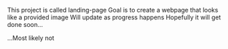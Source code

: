 This project is called landing-page
Goal is to create a webpage that looks like a provided image
Will update as progress happens
Hopefully it will get done soon...









































...Most likely not